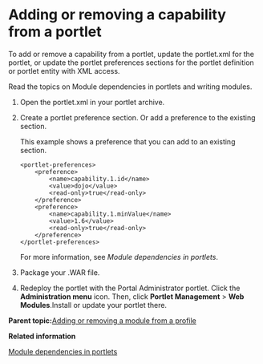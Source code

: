 # Adding or removing a capability from a portlet

To add or remove a capability from a portlet, update the portlet.xml for the portlet, or update the portlet preferences sections for the portlet definition or portlet entity with XML access.

Read the topics on Module dependencies in portlets and writing modules.

1.  Open the portlet.xml in your portlet archive.

2.  Create a portlet preference section. Or add a preference to the existing section.

    This example shows a preference that you can add to an existing section.

    ```
    <portlet-preferences>
        <preference>
            <name>capability.1.id</name>
            <value>dojo</value>
            <read-only>true</read-only>
        </preference>
        <preference>
            <name>capability.1.minValue</name>
            <value>1.6</value>
            <read-only>true</read-only>
        </preference> 
    </portlet-preferences>
    
    ```

    For more information, see *Module dependencies in portlets*.

3.  Package your .WAR file.

4.  Redeploy the portlet with the Portal Administrator portlet. Click the **Administration menu** icon. Then, click **Portlet Management** \> **Web Modules**.Install or update your portlet there.


**Parent topic:**[Adding or removing a module from a profile](../dev-theme/themeopt_add_oobmod.md)

**Related information**  


[Module dependencies in portlets](../dev-theme/themeopt_mod_capfilters.md)

